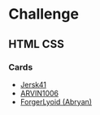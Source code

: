 # Challenge

## HTML CSS

### Cards
- [Jersk41](japar\cards\cards.html)
- [ARVIN1006](Arvin\cards\cards_Arvin.html)
- [ForgerLyoid (Abryan)](abryan\cards\cards_forger.html)
